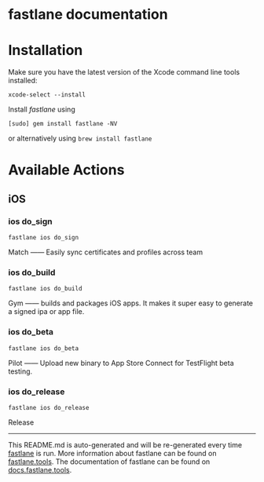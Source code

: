 fastlane documentation
================
# Installation

Make sure you have the latest version of the Xcode command line tools installed:

```
xcode-select --install
```

Install _fastlane_ using
```
[sudo] gem install fastlane -NV
```
or alternatively using `brew install fastlane`

# Available Actions
## iOS
### ios do_sign
```
fastlane ios do_sign
```
Match —— Easily sync certificates and profiles across team
### ios do_build
```
fastlane ios do_build
```
Gym —— builds and packages iOS apps. It makes it super easy to generate a signed ipa or app file.
### ios do_beta
```
fastlane ios do_beta
```
Pilot —— Upload new binary to App Store Connect for TestFlight beta testing.
### ios do_release
```
fastlane ios do_release
```
Release

----

This README.md is auto-generated and will be re-generated every time [fastlane](https://fastlane.tools) is run.
More information about fastlane can be found on [fastlane.tools](https://fastlane.tools).
The documentation of fastlane can be found on [docs.fastlane.tools](https://docs.fastlane.tools).
